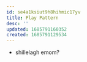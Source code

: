 ```yaml
---
id: se4a1ksiut9h8hihmic17yv
title: Play Pattern
desc: ''
updated: 1685791160352
created: 1685791129534
---
```


- shillelagh emom?